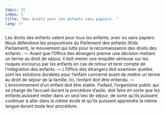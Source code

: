 ```yaml
---
topic: 22
index: 3
title: "Des droits pour les enfants sans papiers. "
lang: fr
---
```

Les droits des enfants valent pour tous les enfants, avec ou sans papiers.
Nous défendons les propositions du Parlement des enfants (Kids Parliament), le
mouvement qui lutte pour la reconnaissance des droits des enfants :
— Avant que l’Office des étrangers prenne une décision mettant un terme au
droit de séjour, il doit mener une enquête sérieuse sur les risques encourus
par les enfants en cas de retour et tenir compte de l’intégration des enfants.
— L’Office des étrangers doit examiner quelles sont les solutions durables
pour l’enfant concerné avant de mettre un terme au droit de séjour de la
famille. Ici, l’enfant doit être entendu.
— L’environnement d’un enfant doit être stable. Fedasil, l’organisme public
qui se charge de l’accueil durant la procédure d’asile, doit faire en sorte
que les enfants puissent rester dans un seul lieu de séjour, de sorte qu’ils
puissent continuer à aller dans la même école et qu’ils puissent apprendre la
même langue durant toute leur procédure.
